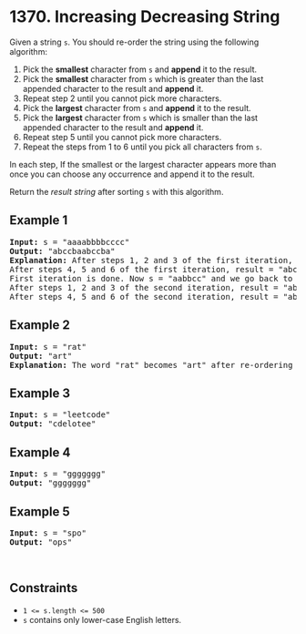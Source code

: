 # 1370. Increasing Decreasing String

Given a string `s`. You should re-order the string using the following algorithm:

1. Pick the **smallest** character from `s` and **append** it to the result.
2. Pick the **smallest** character from `s` which is greater than the last appended character to the result and **append** it.
3. Repeat step 2 until you cannot pick more characters.
4. Pick the **largest** character from `s` and **append** it to the result.
5. Pick the **largest** character from `s` which is smaller than the last appended character to the result and **append** it.
6. Repeat step 5 until you cannot pick more characters.
7. Repeat the steps from 1 to 6 until you pick all characters from `s`.

In each step, If the smallest or the largest character appears more than once you can choose any occurrence and append it to the result.

Return the *result string* after sorting `s` with this algorithm.

## Example 1

<pre>
<b>Input:</b> s = "aaaabbbbcccc"
<b>Output:</b> "abccbaabccba"
<b>Explanation:</b> After steps 1, 2 and 3 of the first iteration, result = "abc"
After steps 4, 5 and 6 of the first iteration, result = "abccba"
First iteration is done. Now s = "aabbcc" and we go back to step 1
After steps 1, 2 and 3 of the second iteration, result = "abccbaabc"
After steps 4, 5 and 6 of the second iteration, result = "abccbaabccba"
</pre>

## Example 2

<pre>
<b>Input:</b> s = "rat"
<b>Output:</b> "art"
<b>Explanation:</b> The word "rat" becomes "art" after re-ordering it with the mentioned algorithm.
</pre>

## Example 3

<pre>
<b>Input:</b> s = "leetcode"
<b>Output:</b> "cdelotee"
</pre>

## Example 4

<pre>
<b>Input:</b> s = "ggggggg"
<b>Output:</b> "ggggggg"
</pre>

## Example 5

<pre>
<b>Input:</b> s = "spo"
<b>Output:</b> "ops"
</pre>
 
</br>

## Constraints

* `1 <= s.length <= 500`
* `s` contains only lower-case English letters.
